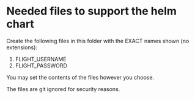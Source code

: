 # Needed files to support the helm chart
Create the following files in this folder with the EXACT names shown (no extensions):
1. FLIGHT_USERNAME
2. FLIGHT_PASSWORD

You may set the contents of the files however you choose.

The files are git ignored for security reasons.
